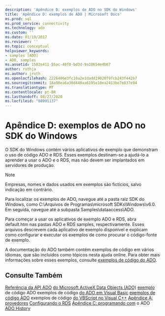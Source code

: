 ```yaml
---
description: 'Apêndice D: exemplos de ADO no SDK do Windows'
title: 'Apêndice D: exemplos de ADO | Microsoft Docs'
ms.prod: sql
ms.prod_service: connectivity
ms.technology: ado
ms.custom: ''
ms.date: 01/19/2017
ms.reviewer: ''
ms.topic: conceptual
helpviewer_keywords:
- samples [ADO]
- ADO, samples
ms.assetid: 1582e411-55ac-40f0-bd3d-9a10654e4b67
author: rothja
ms.author: jroth
ms.openlocfilehash: 2226406e3fc10a2e1dadd19020f9fcb243f442b7
ms.sourcegitcommit: 18a98ea6a30d448aa6195e10ea2413be7e837e94
ms.translationtype: MT
ms.contentlocale: pt-BR
ms.lasthandoff: 08/27/2020
ms.locfileid: "88991137"
---
```

# <a name="appendix-d-ado-samples-in-the-windows-sdk"></a>Apêndice D: exemplos de ADO no SDK do Windows
O SDK do Windows contém vários aplicativos de exemplo que demonstram o uso de código ADO e RDS. Esses exemplos destinam-se a ajudá-lo a aprender a usar o ADO e o RDS, mas não devem ser implantados em servidores de produção.

> [!NOTE]
>  Empresas, nomes e dados usados em exemplos são fictícios, salvo indicação em contrário.

 Para localizar os exemplos de ADO, navegue até a pasta raiz SDK do Windows, como C:\Arquivos de Programas\microsoft SDKs\Windows\v6.0. Em seguida, navegue até a subpasta Samples\dataaccess\ADO.

 Para começar a usar os aplicativos de exemplo ADO e RDS, abra default.htm nas pastas ADO e RDS samples, respectivamente. Esses arquivos descrevem cada aplicativo de exemplo disponível e explicam como configurar e executar os exemplos de como procurar o código-fonte de exemplo.

 A documentação do ADO também contém exemplos de código em vários idiomas, que são incluídos como tópicos nesta ajuda online. Para obter mais informações sobre esses exemplos, consulte [exemplos de código do ADO](../../reference/ado-api/ado-code-examples.md).

## <a name="see-also"></a>Consulte Também
 [Referência da API ADO](../../reference/ado-api/ado-api-reference.md) [do Microsoft ActiveX Data Objects (ADO)](../../microsoft-activex-data-objects-ado.md) [exemplo](../../reference/ado-api/ado-code-examples.md) de código ADO exemplos de código [do ADO em Visual Basic](../../reference/ado-api/ado-code-examples-in-visual-basic.md) [exemplos de código ADO](../../reference/ado-api/ado-code-examples-vbscript.md) exemplos de código [do VBScript no Visual C++](../../reference/ado-api/ado-code-examples-in-visual-c.md) [Apêndice A: provedores](./appendix-a-providers.md) [Configurando o RDS](../remote-data-service/configuring-rds.md) [Apêndice C: programando com](./appendix-c-programming-with-ado.md) o ADO [ADO History](../ado-history.md)